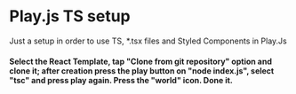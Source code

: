# Play.js TS setup
Just a setup in order to use TS, *.tsx files and Styled Components in Play.Js
#### Select the React Template, tap "Clone from git repository" option and clone it; after creation press the play button on "node index.js", select "tsc" and press play again. Press the "world" icon. Done it.
